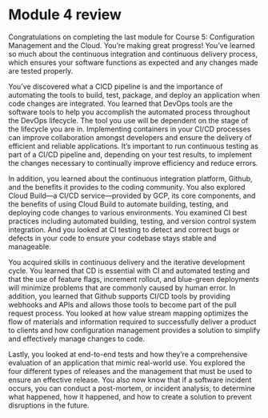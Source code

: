 # Module 4 review

Congratulations on completing the last module for Course 5: Configuration Management and the Cloud. You’re making great progress! You’ve learned so much about the continuous integration and continuous delivery process, which ensures your software functions as expected and any changes made are tested properly. 

You’ve discovered what a CICD pipeline is and the importance of automating the tools to build, test, package, and deploy an application when code changes are integrated. You learned that DevOps tools are the software tools to help you accomplish the automated process throughout the DevOps lifecycle. The tool you use will be dependent on the stage of the lifecycle you are in. Implementing containers in your CI/CD processes can improve collaboration amongst developers and ensure the delivery of efficient and reliable applications. It’s important to run continuous testing as part of a CI/CD pipeline and, depending on your test results, to implement the changes necessary to continually improve efficiency and reduce errors.

In addition, you learned about the continuous integration platform, Github, and the benefits it provides to the coding community. You also explored Cloud Build—a CI/CD service—provided by GCP, its core components, and the benefits of using Cloud Build to automate building, testing, and deploying code changes to various environments. You examined CI best practices including automated building, testing, and version control system integration. And you looked at CI testing to detect and correct bugs or defects in your code to ensure your codebase stays stable and manageable.

You acquired skills in continuous delivery and the iterative development cycle. You learned that CD is essential with CI and automated testing and that the use of feature flags, increment rollout, and blue-green deployments will minimize problems that are commonly caused by human error. In addition, you learned that Github supports CI/CD tools by providing webhooks and APIs and allows those tools to become part of the pull request process. You looked at how value stream mapping optimizes the flow of materials and information required to successfully deliver a product to clients and how configuration management provides a solution to simplify and effectively manage changes to code.

Lastly, you looked at end-to-end tests and how they’re a comprehensive evaluation of an application that mimic real-world use. You explored the four different types of releases and the management that must be used to ensure an effective release. You also now know that if a software incident occurs, you can conduct a post-mortem, or incident analysis, to determine what happened, how it happened, and how to create a solution to prevent disruptions in the future.
